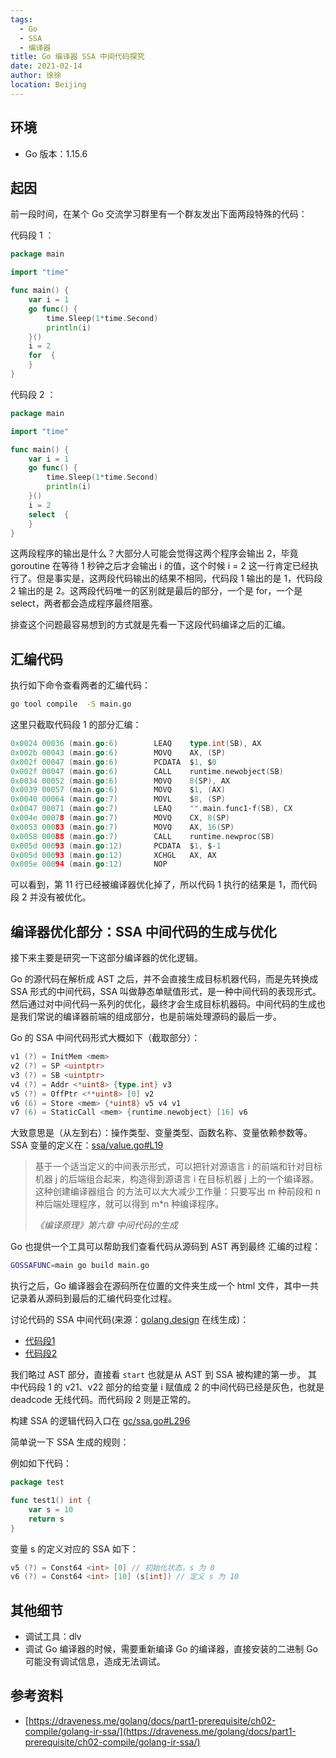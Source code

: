 ```yaml
---
tags: 
  - Go
  - SSA
  - 编译器
title: Go 编译器 SSA 中间代码探究
date: 2021-02-14
author: 徐徐
location: Beijing
---
```


## 环境

* Go 版本：1.15.6

## 起因

前一段时间，在某个 Go 交流学习群里有一个群友发出下面两段特殊的代码：

代码段 1 ：

```go
package main

import "time"

func main() {
	var i = 1
	go func() {
		time.Sleep(1*time.Second)
		println(i)
	}()
	i = 2
	for  {
	}
}
```

代码段 2 ：

```go
package main

import "time"

func main() {
	var i = 1
	go func() {
		time.Sleep(1*time.Second)
		println(i)
	}()
	i = 2
	select  {
	}
}
```

这两段程序的输出是什么？大部分人可能会觉得这两个程序会输出 2，毕竟 goroutine 在等待 1 秒钟之后才会输出 i 的值，这个时候 i = 2 这一行肯定已经执行了。但是事实是，这两段代码输出的结果不相同，代码段 1 输出的是 1，代码段 2 输出的是 2。这两段代码唯一的区别就是最后的部分，一个是 for，一个是 select，两者都会造成程序最终阻塞。

排查这个问题最容易想到的方式就是先看一下这段代码编译之后的汇编。

## 汇编代码

执行如下命令查看两者的汇编代码：

```sh
go tool compile  -S main.go
```

这里只截取代码段 1 的部分汇编：

```go
0x0024 00036 (main.go:6)        LEAQ    type.int(SB), AX
0x002b 00043 (main.go:6)        MOVQ    AX, (SP)
0x002f 00047 (main.go:6)        PCDATA  $1, $0
0x002f 00047 (main.go:6)        CALL    runtime.newobject(SB)
0x0034 00052 (main.go:6)        MOVQ    8(SP), AX
0x0039 00057 (main.go:6)        MOVQ    $1, (AX)
0x0040 00064 (main.go:7)        MOVL    $8, (SP)
0x0047 00071 (main.go:7)        LEAQ    "".main.func1·f(SB), CX
0x004e 00078 (main.go:7)        MOVQ    CX, 8(SP)
0x0053 00083 (main.go:7)        MOVQ    AX, 16(SP)
0x0058 00088 (main.go:7)        CALL    runtime.newproc(SB)
0x005d 00093 (main.go:12)       PCDATA  $1, $-1
0x005d 00093 (main.go:12)       XCHGL   AX, AX
0x005e 00094 (main.go:12)       NOP

```

可以看到，第 11 行已经被编译器优化掉了，所以代码 1 执行的结果是 1，而代码段 2 并没有被优化。

## 编译器优化部分：SSA 中间代码的生成与优化

接下来主要是研究一下这部分编译器的优化逻辑。

Go 的源代码在解析成 AST 之后，并不会直接生成目标机器代码，而是先转换成 SSA 形式的中间代码，SSA 叫做静态单赋值形式，是一种中间代码的表现形式。然后通过对中间代码一系列的优化，最终才会生成目标机器码。中间代码的生成也是我们常说的编译器前端的组成部分，也是前端处理源码的最后一步。

Go 的 SSA 中间代码形式大概如下（截取部分）：

```go
v1 (?) = InitMem <mem>
v2 (?) = SP <uintptr>
v3 (?) = SB <uintptr>
v4 (?) = Addr <*uint8> {type.int} v3
v5 (?) = OffPtr <**uint8> [0] v2
v6 (6) = Store <mem> {*uint8} v5 v4 v1
v7 (6) = StaticCall <mem> {runtime.newobject} [16] v6
```

大致意思是（从左到右）：操作类型、变量类型、函数名称、变量依赖参数等。
SSA 变量的定义在：[ssa/value.go#L19](https://github.com/golang/go/blob/release-branch.go1.15/src/cmd/compile/internal/ssa/value.go#L19)

> 基于一个适当定义的中间表示形式，可以把针对源语言 i 的前端和针对目标机器 j 的后端组合起来，构造得到源语言 i 在目标机器 j 上的一个编译器。这种创建编译器组合
> 的方法可以大大减少工作量：只要写出 m 种前段和 n 种后端处理程序，就可以得到 m*n 种编译程序。
>
>*《编译原理》第六章 中间代码的生成*

Go 也提供一个工具可以帮助我们查看代码从源码到 AST 再到最终 汇编的过程：

```sh
GOSSAFUNC=main go build main.go
```

执行之后，Go 编译器会在源码所在位置的文件夹生成一个 html 文件，其中一共记录着从源码到最后的汇编代码变化过程。

讨论代码的 SSA 中间代码(来源：[golang.design](https://golang.design/) 在线生成)：

* [代码段1](https://golang.design/gossa?id=eeac2691-6ae8-470e-9d2d-7f0de7fdb9ba)
* [代码段2](https://golang.design/gossa?id=112fc345-2027-4a82-98e6-9a3655ad20cf)

我们略过 AST 部分，直接看 `start` 也就是从 AST 到 SSA 被构建的第一步。
其中代码段 1 的 v21、v22 部分的给变量 i 赋值成 2 的中间代码已经是灰色，也就是 deadcode 无线代码。而代码段 2 则是正常的。

构建 SSA 的逻辑代码入口在 [gc/ssa.go#L296](https://github.com/golang/go/blob/release-branch.go1.15/src/cmd/compile/internal/gc/ssa.go#L296)

简单说一下 SSA 生成的规则：

例如如下代码：

```go
package test

func test1() int {
	var s = 10
	return s
}

```

变量 s 的定义对应的 SSA 如下：

```go
v5 (?) = Const64 <int> [0] // 初始化状态，s 为 0
v6 (?) = Const64 <int> [10] (s[int]) // 定义 s 为 10
```

## 其他细节

* 调试工具：dlv
* 调试 Go 编译器的时候，需要重新编译 Go 的编译器，直接安装的二进制 Go 可能没有调试信息，造成无法调试。

## 参考资料

* [https://draveness.me/golang/docs/part1-prerequisite/ch02-compile/golang-ir-ssa/](https://draveness.me/golang/docs/part1-prerequisite/ch02-compile/golang-ir-ssa/)
